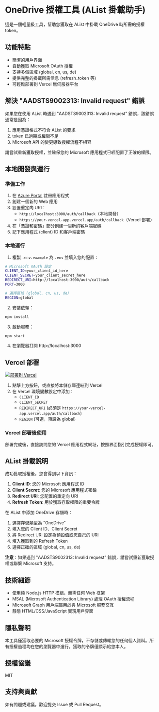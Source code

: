 # OneDrive 授權工具 (AList 掛載助手)

這是一個輕量級工具，幫助您獲取在 AList 中掛載 OneDrive 時所需的授權 token。

## 功能特點

- 簡潔的用戶界面
- 自動獲取 Microsoft OAuth 授權
- 支持多個區域 (global, cn, us, de)
- 提供完整的掛載所需信息 (refresh_token 等)
- 可輕鬆部署到 Vercel 無伺服器平台

## 解決 "AADSTS9002313: Invalid request" 錯誤

如果您在使用 AList 時遇到 "AADSTS9002313: Invalid request" 錯誤，該錯誤通常是因為：

1. 應用憑證格式不符合 AList 的要求
2. token 已過期或權限不足
3. Microsoft API 的變更導致授權流程不相容

請嘗試重新獲取授權，並確保您的 Microsoft 應用程式已經配置了正確的權限。

## 本地開發與運行

### 準備工作

1. 在 [Azure Portal](https://portal.azure.com/#blade/Microsoft_AAD_RegisteredApps/ApplicationsListBlade) 註冊應用程式
2. 創建一個新的 Web 應用
3. 設置重定向 URI：
   - `http://localhost:3000/auth/callback`（本地開發）
   - `https://your-vercel-app.vercel.app/auth/callback`（Vercel 部署）
4. 在「憑證和密碼」部分創建一個新的客戶端密碼
5. 記下應用程式 (client) ID 和客戶端密碼

### 本地運行

1. 複製 `.env.example` 為 `.env` 並填入您的配置：

```bash
# Microsoft OAuth 設定
CLIENT_ID=your_client_id_here
CLIENT_SECRET=your_client_secret_here
REDIRECT_URI=http://localhost:3000/auth/callback
PORT=3000

# 選擇區域 (global, cn, us, de)
REGION=global
```

2. 安裝依賴：

```bash
npm install
```

3. 啟動服務：

```bash
npm start
```

4. 在瀏覽器打開 http://localhost:3000

## Vercel 部署

[![部署到 Vercel](https://vercel.com/button)](https://vercel.com/import/project?template=https://github.com/yourusername/onedrive-licensing-tool-for-alist)

1. 點擊上方按鈕，或直接將本儲存庫連結到 Vercel
2. 在 Vercel 環境變數設定中添加：
   - `CLIENT_ID`
   - `CLIENT_SECRET`
   - `REDIRECT_URI` (必須是 `https://your-vercel-app.vercel.app/auth/callback`)
   - `REGION` (可選，預設為 global)

### Vercel 部署後使用

部署完成後，直接訪問您的 Vercel 應用程式網址，按照界面指引完成授權即可。

## AList 掛載說明

成功獲取授權後，您會得到以下資訊：

1. **Client ID**: 您的 Microsoft 應用程式 ID
2. **Client Secret**: 您的 Microsoft 應用程式密鑰
3. **Redirect URI**: 您配置的重定向 URI
4. **Refresh Token**: 用於獲取存取權限的重要令牌

在 AList 中添加 OneDrive 存儲時：

1. 選擇存儲類型為 "OneDrive"
2. 填入您的 Client ID、Client Secret
3. 將 Redirect URI 設定為預設值或您自己的 URI
4. 填入獲取到的 Refresh Token
5. 選擇正確的區域 (global, cn, us, de)

**注意**：如果遇到 "AADSTS9002313: Invalid request" 錯誤，請嘗試重新獲取授權或聯繫 Microsoft 支持。

## 技術細節

- 使用純 Node.js HTTP 模組，無需任何 Web 框架
- MSAL (Microsoft Authentication Library) 處理 OAuth 授權流程
- Microsoft Graph 用戶端庫用於與 Microsoft 服務交互
- 靜態 HTML/CSS/JavaScript 實現用戶界面

## 隱私聲明

本工具僅獲取必要的 Microsoft 授權令牌，不存儲或傳輸您的任何個人資料。所有授權過程均在您的瀏覽器中進行，獲取的令牌僅顯示給您本人。

## 授權協議

MIT

## 支持與貢獻

如有問題或建議，歡迎提交 Issue 或 Pull Request。
